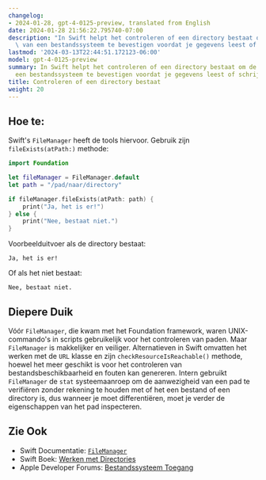 ```yaml
---
changelog:
- 2024-01-28, gpt-4-0125-preview, translated from English
date: 2024-01-28 21:56:22.795740-07:00
description: "In Swift helpt het controleren of een directory bestaat om de status\
  \ van een bestandssysteem te bevestigen voordat je gegevens leest of schrijft.\u2026"
lastmod: '2024-03-13T22:44:51.172123-06:00'
model: gpt-4-0125-preview
summary: In Swift helpt het controleren of een directory bestaat om de status van
  een bestandssysteem te bevestigen voordat je gegevens leest of schrijft.
title: Controleren of een directory bestaat
weight: 20
---
```


## Hoe te:
Swift's `FileManager` heeft de tools hiervoor. Gebruik zijn `fileExists(atPath:)` methode:

```Swift
import Foundation

let fileManager = FileManager.default
let path = "/pad/naar/directory"

if fileManager.fileExists(atPath: path) {
    print("Ja, het is er!")
} else {
    print("Nee, bestaat niet.")
}
```

Voorbeelduitvoer als de directory bestaat:

```
Ja, het is er!
```

Of als het niet bestaat:

```
Nee, bestaat niet.
```

## Diepere Duik
Vóór `FileManager`, die kwam met het Foundation framework, waren UNIX-commando's in scripts gebruikelijk voor het controleren van paden. Maar `FileManager` is makkelijker en veiliger. Alternatieven in Swift omvatten het werken met de `URL` klasse en zijn `checkResourceIsReachable()` methode, hoewel het meer geschikt is voor het controleren van bestandsbeschikbaarheid en fouten kan genereren. Intern gebruikt `FileManager` de `stat` systeemaanroep om de aanwezigheid van een pad te verifiëren zonder rekening te houden met of het een bestand of een directory is, dus wanneer je moet differentiëren, moet je verder de eigenschappen van het pad inspecteren.

## Zie Ook
- Swift Documentatie: [`FileManager`](https://developer.apple.com/documentation/foundation/filemanager)
- Swift Boek: [Werken met Directories](https://docs.swift.org/swift-book/)
- Apple Developer Forums: [Bestandssysteem Toegang](https://developer.apple.com/forums/tags/file-system/)
